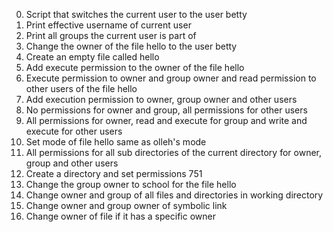 0. Script that switches the current user to the user betty
1. Print effective username of current user
2. Print all groups the current user is part of
3. Change the owner of the file hello to the user betty
4. Create an empty file called hello
5. Add execute permission to the owner of the file hello
6. Execute permission to owner and group owner and read permission to other users of the file hello
7. Add execution permission to owner, group owner and other users
8. No permissions for owner and group, all permissions for other users
9. All permissions for owner, read and execute for group and write and execute for other users
10. Set mode of file hello same as olleh's mode
11. All permissions for all sub directories of the current directory for owner, group and other users
12. Create a directory and set permissions 751
13. Change the group owner to school for the file hello
100. Change owner and group of all files and directories in working directory
101. Change owner and group owner of symbolic link
102. Change owner of file if it has a specific owner
